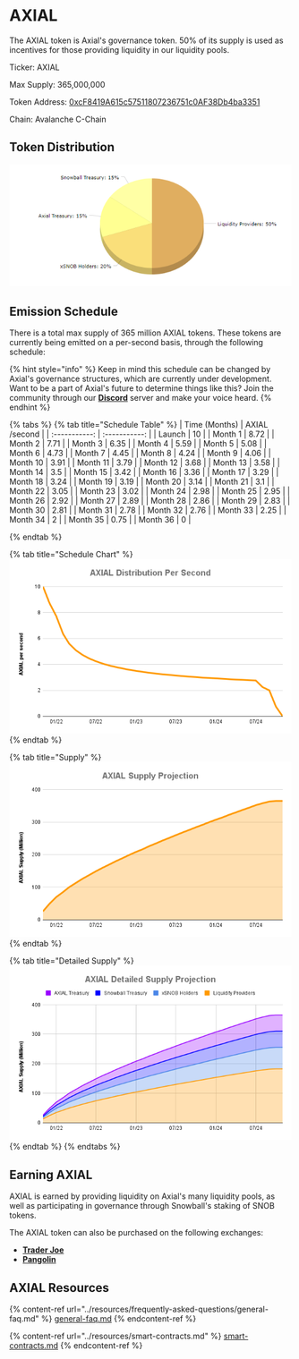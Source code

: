 # AXIAL

The AXIAL token is Axial's governance token. 50% of its supply is used as incentives for those providing liquidity in our liquidity pools.

Ticker: AXIAL

Max Supply: 365,000,000

Token Address: [0xcF8419A615c57511807236751c0AF38Db4ba3351](https://snowtrace.io/token/0xcF8419A615c57511807236751c0AF38Db4ba3351)

Chain: Avalanche C-Chain

## Token Distribution

![](../.gitbook/assets/AllocationChart.png)

## Emission Schedule

There is a total max supply of 365 million AXIAL tokens. These tokens are currently being emitted on a per-second basis, through the following schedule:

{% hint style="info" %}
Keep in mind this schedule can be changed by Axial's governance structures, which are currently under development. Want to be a part of Axial's future to determine things like this? Join the community through our [**Discord**](https://discord.gg/NPsxMhcCrS) server and make your voice heard.
{% endhint %}

{% tabs %}
{% tab title="Schedule Table" %}
| Time (Months) | AXIAL /second |
| :-----------: | :-----------: |
|     Launch    |       10      |
|    Month 1    |      8.72     |
|    Month 2    |      7.71     |
|    Month 3    |      6.35     |
|    Month 4    |      5.59     |
|    Month 5    |      5.08     |
|    Month 6    |      4.73     |
|    Month 7    |      4.45     |
|    Month 8    |      4.24     |
|    Month 9    |      4.06     |
|    Month 10   |      3.91     |
|    Month 11   |      3.79     |
|    Month 12   |      3.68     |
|    Month 13   |      3.58     |
|    Month 14   |      3.5      |
|    Month 15   |      3.42     |
|    Month 16   |      3.36     |
|    Month 17   |      3.29     |
|    Month 18   |      3.24     |
|    Month 19   |      3.19     |
|    Month 20   |      3.14     |
|    Month 21   |      3.1      |
|    Month 22   |      3.05     |
|    Month 23   |      3.02     |
|    Month 24   |      2.98     |
|    Month 25   |      2.95     |
|    Month 26   |      2.92     |
|    Month 27   |      2.89     |
|    Month 28   |      2.86     |
|    Month 29   |      2.83     |
|    Month 30   |      2.81     |
|    Month 31   |      2.78     |
|    Month 32   |      2.76     |
|    Month 33   |      2.25     |
|    Month 34   |       2       |
|    Month 35   |      0.75     |
|    Month 36   |       0       |


{% endtab %}

{% tab title="Schedule Chart" %}
![](<../.gitbook/assets/AXIAL Distribution Per Second.png>)
{% endtab %}

{% tab title="Supply" %}
![](<../.gitbook/assets/AXIAL Supply Projection.png>)
{% endtab %}

{% tab title="Detailed Supply" %}
![](<../.gitbook/assets/AXIAL Detailed Supply Projection.png>)
{% endtab %}
{% endtabs %}

## Earning AXIAL

AXIAL is earned by providing liquidity on Axial's many liquidity pools, as well as participating in governance through Snowball's staking of SNOB tokens.

The AXIAL token can also be purchased on the following exchanges:

* [**Trader Joe**](https://analytics.traderjoexyz.com/tokens/0xcF8419A615c57511807236751c0AF38Db4ba3351)
* [**Pangolin**](https://info.pangolin.exchange/#/token/0xcF8419A615c57511807236751c0AF38Db4ba3351)

## AXIAL Resources

{% content-ref url="../resources/frequently-asked-questions/general-faq.md" %}
[general-faq.md](../resources/frequently-asked-questions/general-faq.md)
{% endcontent-ref %}

{% content-ref url="../resources/smart-contracts.md" %}
[smart-contracts.md](../resources/smart-contracts.md)
{% endcontent-ref %}
